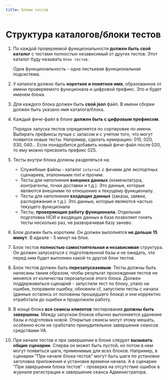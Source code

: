 ```yaml
---
title: Блоки тестов
---
```


# Структура каталогов/блоки тестов

1. По каждой проверяемой функциональности **должен быть свой каталог** с тестами полностью независимый от других тестов. Этот каталог буду называть `блок тестов`.

    Одна функциональность - одна листьевая функциональная подсистема.

2. У каталога должно быть **короткое и понятное имя**, образованное от имени проверяемого функционала и цифровой префикс. Это и будет именем блока.
3. Для каждого блока должен быть **свой json** файл. В имени сборки должен быть указано имя каталога/блока.
4. Каждый фиче-файл в блоке **должен быть с цифровым префиксом**.

    Порядок запуска тестов определяется по сортировке по имени. Выбирать префиксы лучше с запасом и с учетом того, что могут появится новые тесты. Например, сделать нумерацию: 010, 020, 030, 040... Если понадобится добавить новый фиче-файл после 020, то ему можно присвоить префикс 025.

5. Тесты внутри блока должны разделяться на:
    - Служебные файлы - каталог `internal` с фичами для экспортных сценариев, эталонными mxl и прочим.
    - Тесты для наполнения **внешних данных** (номенклатура, контрагенты, точки доставки и т.д.). Это данные, которые являются внешними по отношению к текущему функционалу.
    - Тесты для наполнения **входящих данных** (заказы, заявки, распоряжения и т.д.). Это данные, которые являются частью текущего функционала
    - Тесты, **проверяющие работу функционала**. Отдельная подготовка НСИ и входящих данных в базе позволяет гонять тесты несколько раз, не разворачивая базу заново.

6. Блок должен быть коротким. Он должен выполнятся **не дольше 15 минут**. В идеале - 5 минут на блок.
7. Блок тестов **полностью самостоятельная и независимая** структура. Он должен запускаться с подготовленной базы и не ожидать, что перед ним будет выполнен какой то другой блок тестов.
8. Блок тестов должен быть **перезапускаемым**. Тесты должны быть написаны таким образом, чтобы результат прохождения тестов не менялся от количества перезапусков этого блока. Должен поддерживаться сценарий - запустили тест по блоку, упало на ошибке, поправили ошибку, обновили cf, запустили тесты с начала (данные остались от половины прошедшего блока) и они корректно отработали до ошибки и продолжили работу.
9.  В конце блока **все сеансы клиентов** тестирования **должны быть завершены**. Между запуском блоков обычно выполняется удаление базы и подготовка новой. Открытые сеансы могут этому мешать, особенно если не сработало принудительное завершение сеансов средствами VA.
10. При начале тестов и при завершении в блоке следует **вызывать общие сценарии**. Сперва он может быть пустой, но потом в нем могут появиться шаги, применимые для всех блоков. Например, в сценарии "При начале блока тестов" могут быть шаги по установке заголовка приложения и установке времени начала. А в сценарии "При завершении блока тестов" - проверка на отсутствие ошибок в журнале регистрации и завершение сеанса Администратора.
